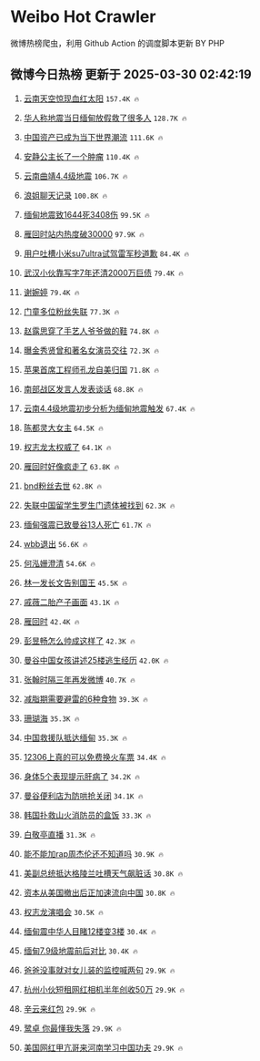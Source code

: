 # Weibo Hot Crawler 



微博热榜爬虫，利用 Github Action 的调度脚本更新 BY PHP 


## 微博今日热榜 更新于 2025-03-30 02:42:19 
1. [云南天空惊现血红太阳](https://s.weibo.com/weibo?q=%23%E4%BA%91%E5%8D%97%E5%A4%A9%E7%A9%BA%E6%83%8A%E7%8E%B0%E8%A1%80%E7%BA%A2%E5%A4%AA%E9%98%B3%23&t=31&band_rank=1&Refer=top) `157.4K 🔥` 

1. [华人称地震当日缅甸放假救了很多人](https://s.weibo.com/weibo?q=%23%E5%8D%8E%E4%BA%BA%E7%A7%B0%E5%9C%B0%E9%9C%87%E5%BD%93%E6%97%A5%E7%BC%85%E7%94%B8%E6%94%BE%E5%81%87%E6%95%91%E4%BA%86%E5%BE%88%E5%A4%9A%E4%BA%BA%23&t=31&band_rank=2&Refer=top) `128.7K 🔥` 

1. [中国资产已成为当下世界潮流](https://s.weibo.com/weibo?q=%23%E4%B8%AD%E5%9B%BD%E8%B5%84%E4%BA%A7%E5%B7%B2%E6%88%90%E4%B8%BA%E5%BD%93%E4%B8%8B%E4%B8%96%E7%95%8C%E6%BD%AE%E6%B5%81%23&t=31&band_rank=3&Refer=top) `111.6K 🔥` 

1. [安静公主长了一个肿瘤](https://s.weibo.com/weibo?q=%23%E5%AE%89%E9%9D%99%E5%85%AC%E4%B8%BB%E9%95%BF%E4%BA%86%E4%B8%80%E4%B8%AA%E8%82%BF%E7%98%A4%23&t=31&band_rank=4&Refer=top) `110.4K 🔥` 

1. [云南曲靖4.4级地震](https://s.weibo.com/weibo?q=%23%E4%BA%91%E5%8D%97%E6%9B%B2%E9%9D%964.4%E7%BA%A7%E5%9C%B0%E9%9C%87%23&t=31&band_rank=5&Refer=top) `106.7K 🔥` 

1. [浪姐聊天记录](https://s.weibo.com/weibo?q=%E6%B5%AA%E5%A7%90%E8%81%8A%E5%A4%A9%E8%AE%B0%E5%BD%95&t=31&band_rank=6&Refer=top) `100.8K 🔥` 

1. [缅甸地震致1644死3408伤](https://s.weibo.com/weibo?q=%23%E7%BC%85%E7%94%B8%E5%9C%B0%E9%9C%87%E8%87%B41644%E6%AD%BB3408%E4%BC%A4%23&t=31&band_rank=7&Refer=top) `99.5K 🔥` 

1. [雁回时站内热度破30000](https://s.weibo.com/weibo?q=%23%E9%9B%81%E5%9B%9E%E6%97%B6%E7%AB%99%E5%86%85%E7%83%AD%E5%BA%A6%E7%A0%B430000%23&t=31&band_rank=8&Refer=top) `97.9K 🔥` 

1. [用户吐槽小米su7ultra试驾雷军秒道歉](https://s.weibo.com/weibo?q=%23%E7%94%A8%E6%88%B7%E5%90%90%E6%A7%BD%E5%B0%8F%E7%B1%B3su7ultra%E8%AF%95%E9%A9%BE%E9%9B%B7%E5%86%9B%E7%A7%92%E9%81%93%E6%AD%89%23&t=31&band_rank=9&Refer=top) `84.4K 🔥` 

1. [武汉小伙靠写字7年还清2000万巨债](https://s.weibo.com/weibo?q=%23%E6%AD%A6%E6%B1%89%E5%B0%8F%E4%BC%99%E9%9D%A0%E5%86%99%E5%AD%977%E5%B9%B4%E8%BF%98%E6%B8%852000%E4%B8%87%E5%B7%A8%E5%80%BA%23&t=31&band_rank=10&Refer=top) `79.4K 🔥` 

1. [谢婉婷](https://s.weibo.com/weibo?q=%E8%B0%A2%E5%A9%89%E5%A9%B7&t=31&band_rank=11&Refer=top) `79.4K 🔥` 

1. [门童多位粉丝失联](https://s.weibo.com/weibo?q=%23%E9%97%A8%E7%AB%A5%E5%A4%9A%E4%BD%8D%E7%B2%89%E4%B8%9D%E5%A4%B1%E8%81%94%23&t=31&band_rank=12&Refer=top) `77.3K 🔥` 

1. [赵露思穿了手艺人爷爷做的鞋](https://s.weibo.com/weibo?q=%23%E8%B5%B5%E9%9C%B2%E6%80%9D%E7%A9%BF%E4%BA%86%E6%89%8B%E8%89%BA%E4%BA%BA%E7%88%B7%E7%88%B7%E5%81%9A%E7%9A%84%E9%9E%8B%23&t=31&band_rank=13&Refer=top) `74.8K 🔥` 

1. [曝金秀贤曾和著名女演员交往](https://s.weibo.com/weibo?q=%23%E6%9B%9D%E9%87%91%E7%A7%80%E8%B4%A4%E6%9B%BE%E5%92%8C%E8%91%97%E5%90%8D%E5%A5%B3%E6%BC%94%E5%91%98%E4%BA%A4%E5%BE%80%23&t=31&band_rank=14&Refer=top) `72.3K 🔥` 

1. [苹果首席工程师孔龙自美归国](https://s.weibo.com/weibo?q=%23%E8%8B%B9%E6%9E%9C%E9%A6%96%E5%B8%AD%E5%B7%A5%E7%A8%8B%E5%B8%88%E5%AD%94%E9%BE%99%E8%87%AA%E7%BE%8E%E5%BD%92%E5%9B%BD%23&t=31&band_rank=15&Refer=top) `71.8K 🔥` 

1. [南部战区发言人发表谈话](https://s.weibo.com/weibo?q=%23%E5%8D%97%E9%83%A8%E6%88%98%E5%8C%BA%E5%8F%91%E8%A8%80%E4%BA%BA%E5%8F%91%E8%A1%A8%E8%B0%88%E8%AF%9D%23&t=31&band_rank=16&Refer=top) `68.8K 🔥` 

1. [云南4.4级地震初步分析为缅甸地震触发](https://s.weibo.com/weibo?q=%23%E4%BA%91%E5%8D%974.4%E7%BA%A7%E5%9C%B0%E9%9C%87%E5%88%9D%E6%AD%A5%E5%88%86%E6%9E%90%E4%B8%BA%E7%BC%85%E7%94%B8%E5%9C%B0%E9%9C%87%E8%A7%A6%E5%8F%91%23&t=31&band_rank=17&Refer=top) `67.4K 🔥` 

1. [陈都灵大女主](https://s.weibo.com/weibo?q=%E9%99%88%E9%83%BD%E7%81%B5%E5%A4%A7%E5%A5%B3%E4%B8%BB&t=31&band_rank=18&Refer=top) `64.5K 🔥` 

1. [权志龙太权威了](https://s.weibo.com/weibo?q=%23%E6%9D%83%E5%BF%97%E9%BE%99%E5%A4%AA%E6%9D%83%E5%A8%81%E4%BA%86%23&t=31&band_rank=19&Refer=top) `64.1K 🔥` 

1. [雁回时好像疯走了](https://s.weibo.com/weibo?q=%E9%9B%81%E5%9B%9E%E6%97%B6%E5%A5%BD%E5%83%8F%E7%96%AF%E8%B5%B0%E4%BA%86&t=31&band_rank=20&Refer=top) `63.8K 🔥` 

1. [bnd粉丝去世](https://s.weibo.com/weibo?q=bnd%E7%B2%89%E4%B8%9D%E5%8E%BB%E4%B8%96&t=31&band_rank=21&Refer=top) `62.8K 🔥` 

1. [失联中国留学生罗生门遗体被找到](https://s.weibo.com/weibo?q=%23%E5%A4%B1%E8%81%94%E4%B8%AD%E5%9B%BD%E7%95%99%E5%AD%A6%E7%94%9F%E7%BD%97%E7%94%9F%E9%97%A8%E9%81%97%E4%BD%93%E8%A2%AB%E6%89%BE%E5%88%B0%23&t=31&band_rank=22&Refer=top) `62.3K 🔥` 

1. [缅甸强震已致曼谷13人死亡](https://s.weibo.com/weibo?q=%23%E7%BC%85%E7%94%B8%E5%BC%BA%E9%9C%87%E5%B7%B2%E8%87%B4%E6%9B%BC%E8%B0%B713%E4%BA%BA%E6%AD%BB%E4%BA%A1%23&t=31&band_rank=23&Refer=top) `61.7K 🔥` 

1. [wbb退出](https://s.weibo.com/weibo?q=wbb%E9%80%80%E5%87%BA&t=31&band_rank=24&Refer=top) `56.6K 🔥` 

1. [何泓姗澄清](https://s.weibo.com/weibo?q=%23%E4%BD%95%E6%B3%93%E5%A7%97%E6%BE%84%E6%B8%85%23&t=31&band_rank=25&Refer=top) `54.6K 🔥` 

1. [林一发长文告别国王](https://s.weibo.com/weibo?q=%23%E6%9E%97%E4%B8%80%E5%8F%91%E9%95%BF%E6%96%87%E5%91%8A%E5%88%AB%E5%9B%BD%E7%8E%8B%23&t=31&band_rank=26&Refer=top) `45.5K 🔥` 

1. [戚薇二胎产子画面](https://s.weibo.com/weibo?q=%E6%88%9A%E8%96%87%E4%BA%8C%E8%83%8E%E4%BA%A7%E5%AD%90%E7%94%BB%E9%9D%A2&t=31&band_rank=27&Refer=top) `43.1K 🔥` 

1. [雁回时](https://s.weibo.com/weibo?q=%E9%9B%81%E5%9B%9E%E6%97%B6&t=31&band_rank=28&Refer=top) `42.4K 🔥` 

1. [彭昱畅怎么帅成这样了](https://s.weibo.com/weibo?q=%23%E5%BD%AD%E6%98%B1%E7%95%85%E6%80%8E%E4%B9%88%E5%B8%85%E6%88%90%E8%BF%99%E6%A0%B7%E4%BA%86%23&t=31&band_rank=29&Refer=top) `42.3K 🔥` 

1. [曼谷中国女孩讲述25楼逃生经历](https://s.weibo.com/weibo?q=%23%E6%9B%BC%E8%B0%B7%E4%B8%AD%E5%9B%BD%E5%A5%B3%E5%AD%A9%E8%AE%B2%E8%BF%B025%E6%A5%BC%E9%80%83%E7%94%9F%E7%BB%8F%E5%8E%86%23&t=31&band_rank=30&Refer=top) `42.0K 🔥` 

1. [张翰时隔三年再发微博](https://s.weibo.com/weibo?q=%23%E5%BC%A0%E7%BF%B0%E6%97%B6%E9%9A%94%E4%B8%89%E5%B9%B4%E5%86%8D%E5%8F%91%E5%BE%AE%E5%8D%9A%23&t=31&band_rank=31&Refer=top) `40.7K 🔥` 

1. [减脂期需要避雷的6种食物](https://s.weibo.com/weibo?q=%23%E5%87%8F%E8%84%82%E6%9C%9F%E9%9C%80%E8%A6%81%E9%81%BF%E9%9B%B7%E7%9A%846%E7%A7%8D%E9%A3%9F%E7%89%A9%23&t=31&band_rank=32&Refer=top) `39.3K 🔥` 

1. [珊瑚海](https://s.weibo.com/weibo?q=%E7%8F%8A%E7%91%9A%E6%B5%B7&t=31&band_rank=33&Refer=top) `35.3K 🔥` 

1. [中国救援队抵达缅甸](https://s.weibo.com/weibo?q=%23%E4%B8%AD%E5%9B%BD%E6%95%91%E6%8F%B4%E9%98%9F%E6%8A%B5%E8%BE%BE%E7%BC%85%E7%94%B8%23&t=31&band_rank=34&Refer=top) `35.3K 🔥` 

1. [12306上真的可以免费换火车票](https://s.weibo.com/weibo?q=%2312306%E4%B8%8A%E7%9C%9F%E7%9A%84%E5%8F%AF%E4%BB%A5%E5%85%8D%E8%B4%B9%E6%8D%A2%E7%81%AB%E8%BD%A6%E7%A5%A8%23&t=31&band_rank=35&Refer=top) `34.4K 🔥` 

1. [身体5个表现提示肝病了](https://s.weibo.com/weibo?q=%23%E8%BA%AB%E4%BD%935%E4%B8%AA%E8%A1%A8%E7%8E%B0%E6%8F%90%E7%A4%BA%E8%82%9D%E7%97%85%E4%BA%86%23&t=31&band_rank=36&Refer=top) `34.2K 🔥` 

1. [曼谷便利店为防哄抢关闭](https://s.weibo.com/weibo?q=%23%E6%9B%BC%E8%B0%B7%E4%BE%BF%E5%88%A9%E5%BA%97%E4%B8%BA%E9%98%B2%E5%93%84%E6%8A%A2%E5%85%B3%E9%97%AD%23&t=31&band_rank=37&Refer=top) `34.1K 🔥` 

1. [韩国扑救山火消防员的盒饭](https://s.weibo.com/weibo?q=%E9%9F%A9%E5%9B%BD%E6%89%91%E6%95%91%E5%B1%B1%E7%81%AB%E6%B6%88%E9%98%B2%E5%91%98%E7%9A%84%E7%9B%92%E9%A5%AD&t=31&band_rank=38&Refer=top) `33.3K 🔥` 

1. [白敬亭直播](https://s.weibo.com/weibo?q=%23%E7%99%BD%E6%95%AC%E4%BA%AD%E7%9B%B4%E6%92%AD%23&t=31&band_rank=39&Refer=top) `31.3K 🔥` 

1. [能不能加rap周杰伦还不知道吗](https://s.weibo.com/weibo?q=%E8%83%BD%E4%B8%8D%E8%83%BD%E5%8A%A0rap%E5%91%A8%E6%9D%B0%E4%BC%A6%E8%BF%98%E4%B8%8D%E7%9F%A5%E9%81%93%E5%90%97&t=31&band_rank=40&Refer=top) `30.9K 🔥` 

1. [美副总统抵达格陵兰吐槽天气飙脏话](https://s.weibo.com/weibo?q=%23%E7%BE%8E%E5%89%AF%E6%80%BB%E7%BB%9F%E6%8A%B5%E8%BE%BE%E6%A0%BC%E9%99%B5%E5%85%B0%E5%90%90%E6%A7%BD%E5%A4%A9%E6%B0%94%E9%A3%99%E8%84%8F%E8%AF%9D%23&t=31&band_rank=41&Refer=top) `30.8K 🔥` 

1. [资本从美国撤出后正加速流向中国](https://s.weibo.com/weibo?q=%23%E8%B5%84%E6%9C%AC%E4%BB%8E%E7%BE%8E%E5%9B%BD%E6%92%A4%E5%87%BA%E5%90%8E%E6%AD%A3%E5%8A%A0%E9%80%9F%E6%B5%81%E5%90%91%E4%B8%AD%E5%9B%BD%23&t=31&band_rank=42&Refer=top) `30.8K 🔥` 

1. [权志龙演唱会](https://s.weibo.com/weibo?q=%E6%9D%83%E5%BF%97%E9%BE%99%E6%BC%94%E5%94%B1%E4%BC%9A&t=31&band_rank=43&Refer=top) `30.5K 🔥` 

1. [缅甸震中华人目睹12楼变3楼](https://s.weibo.com/weibo?q=%23%E7%BC%85%E7%94%B8%E9%9C%87%E4%B8%AD%E5%8D%8E%E4%BA%BA%E7%9B%AE%E7%9D%B912%E6%A5%BC%E5%8F%983%E6%A5%BC%23&t=31&band_rank=44&Refer=top) `30.4K 🔥` 

1. [缅甸7.9级地震前后对比](https://s.weibo.com/weibo?q=%23%E7%BC%85%E7%94%B87.9%E7%BA%A7%E5%9C%B0%E9%9C%87%E5%89%8D%E5%90%8E%E5%AF%B9%E6%AF%94%23&t=31&band_rank=45&Refer=top) `30.4K 🔥` 

1. [爸爸没事就对女儿装的监控喊两句](https://s.weibo.com/weibo?q=%23%E7%88%B8%E7%88%B8%E6%B2%A1%E4%BA%8B%E5%B0%B1%E5%AF%B9%E5%A5%B3%E5%84%BF%E8%A3%85%E7%9A%84%E7%9B%91%E6%8E%A7%E5%96%8A%E4%B8%A4%E5%8F%A5%23&t=31&band_rank=46&Refer=top) `29.9K 🔥` 

1. [杭州小伙短租网红相机半年创收50万](https://s.weibo.com/weibo?q=%23%E6%9D%AD%E5%B7%9E%E5%B0%8F%E4%BC%99%E7%9F%AD%E7%A7%9F%E7%BD%91%E7%BA%A2%E7%9B%B8%E6%9C%BA%E5%8D%8A%E5%B9%B4%E5%88%9B%E6%94%B650%E4%B8%87%23&t=31&band_rank=47&Refer=top) `29.9K 🔥` 

1. [辛云来红包](https://s.weibo.com/weibo?q=%23%E8%BE%9B%E4%BA%91%E6%9D%A5%E7%BA%A2%E5%8C%85%23&t=31&band_rank=48&Refer=top) `29.9K 🔥` 

1. [鹭卓 你最懂我失落](https://s.weibo.com/weibo?q=%E9%B9%AD%E5%8D%93%20%E4%BD%A0%E6%9C%80%E6%87%82%E6%88%91%E5%A4%B1%E8%90%BD&t=31&band_rank=49&Refer=top) `29.9K 🔥` 

1. [美国网红甲亢哥来河南学习中国功夫](https://s.weibo.com/weibo?q=%23%E7%BE%8E%E5%9B%BD%E7%BD%91%E7%BA%A2%E7%94%B2%E4%BA%A2%E5%93%A5%E6%9D%A5%E6%B2%B3%E5%8D%97%E5%AD%A6%E4%B9%A0%E4%B8%AD%E5%9B%BD%E5%8A%9F%E5%A4%AB%23&t=31&band_rank=50&Refer=top) `29.9K 🔥` 


